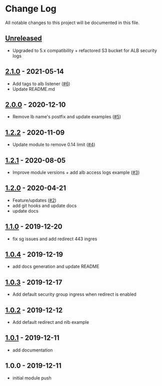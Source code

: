 # Change Log

All notable changes to this project will be documented in this file.

<a name="unreleased"></a>
## [Unreleased]

- Upgraded to 5.x compatibility + refactored S3 bucket for ALB security logs


<a name="2.1.0"></a>
## [2.1.0] - 2021-05-14

- Add tags to alb listener ([#6](https://github.com/umotif-public/terraform-aws-alb/issues/6))
- Update README.md


<a name="2.0.0"></a>
## [2.0.0] - 2020-12-10

- Remove lb name's postfix and update examples ([#5](https://github.com/umotif-public/terraform-aws-alb/issues/5))


<a name="1.2.2"></a>
## [1.2.2] - 2020-11-09

- Update module to remove 0.14 limit ([#4](https://github.com/umotif-public/terraform-aws-alb/issues/4))


<a name="1.2.1"></a>
## [1.2.1] - 2020-08-05

- Improve module versions + add alb access logs example ([#3](https://github.com/umotif-public/terraform-aws-alb/issues/3))


<a name="1.2.0"></a>
## [1.2.0] - 2020-04-21

- Feature/updates ([#2](https://github.com/umotif-public/terraform-aws-alb/issues/2))
- add git hooks and update docs
- update docs


<a name="1.1.0"></a>
## [1.1.0] - 2019-12-20

- fix sg issues and add redirect 443 ingres


<a name="1.0.4"></a>
## [1.0.4] - 2019-12-19

- add docs generation and update README


<a name="1.0.3"></a>
## [1.0.3] - 2019-12-17

- Add default security group ingress when redirect is enabled


<a name="1.0.2"></a>
## [1.0.2] - 2019-12-12

- Add default redirect and nlb example


<a name="1.0.1"></a>
## [1.0.1] - 2019-12-11

- add documentation


<a name="1.0.0"></a>
## 1.0.0 - 2019-12-11

- initial module push


[Unreleased]: https://github.com/umotif-public/terraform-aws-alb/compare/2.1.0...HEAD
[2.1.0]: https://github.com/umotif-public/terraform-aws-alb/compare/2.0.0...2.1.0
[2.0.0]: https://github.com/umotif-public/terraform-aws-alb/compare/1.2.2...2.0.0
[1.2.2]: https://github.com/umotif-public/terraform-aws-alb/compare/1.2.1...1.2.2
[1.2.1]: https://github.com/umotif-public/terraform-aws-alb/compare/1.2.0...1.2.1
[1.2.0]: https://github.com/umotif-public/terraform-aws-alb/compare/1.1.0...1.2.0
[1.1.0]: https://github.com/umotif-public/terraform-aws-alb/compare/1.0.4...1.1.0
[1.0.4]: https://github.com/umotif-public/terraform-aws-alb/compare/1.0.3...1.0.4
[1.0.3]: https://github.com/umotif-public/terraform-aws-alb/compare/1.0.2...1.0.3
[1.0.2]: https://github.com/umotif-public/terraform-aws-alb/compare/1.0.1...1.0.2
[1.0.1]: https://github.com/umotif-public/terraform-aws-alb/compare/1.0.0...1.0.1
